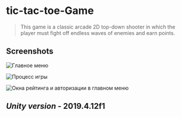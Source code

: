 # tic-tac-toe-Game

> This game is a classic arcade 2D top-down shooter in which the player must fight off endless waves of enemies and earn points.

## Screenshots

![Главное меню](https://user-images.githubusercontent.com/89180498/137697035-8940771d-888b-438f-9562-33eea201920e.png)

![Процесс игры](https://user-images.githubusercontent.com/89180498/137697126-df6d0204-00bd-4e09-8a1b-254289f9ef41.png)

![Окна рейтинга и авторизации в главном меню](https://user-images.githubusercontent.com/89180498/137697176-6ca54b65-6cd9-4d67-b48f-9ddeb3737131.png)

## *Unity version* - 2019.4.12f1
